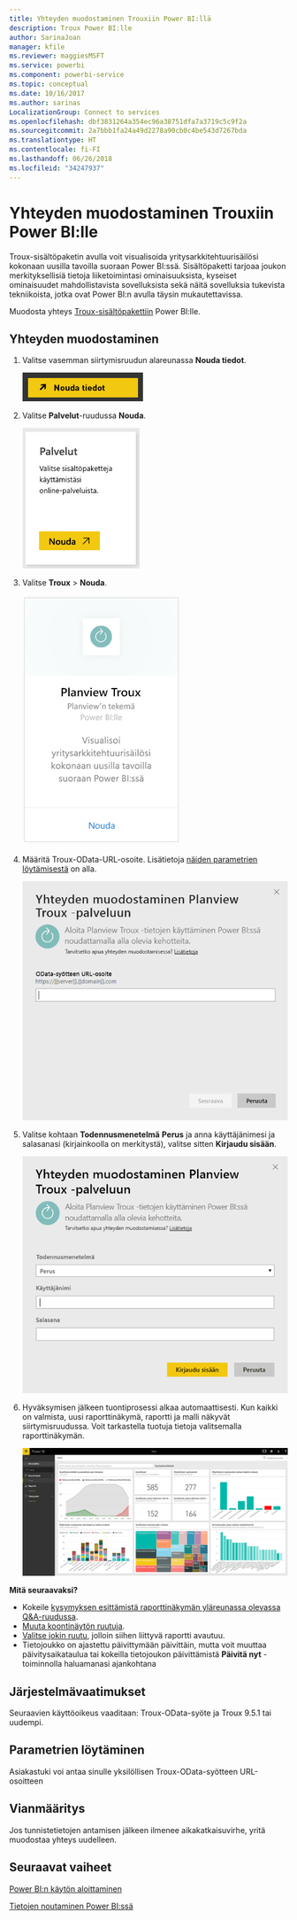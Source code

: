 ```yaml
---
title: Yhteyden muodostaminen Trouxiin Power BI:llä
description: Troux Power BI:lle
author: SarinaJoan
manager: kfile
ms.reviewer: maggiesMSFT
ms.service: powerbi
ms.component: powerbi-service
ms.topic: conceptual
ms.date: 10/16/2017
ms.author: sarinas
LocalizationGroup: Connect to services
ms.openlocfilehash: dbf3831264a354ec96a38751dfa7a3719c5c9f2a
ms.sourcegitcommit: 2a7bbb1fa24a49d2278a90cb0c4be543d7267bda
ms.translationtype: HT
ms.contentlocale: fi-FI
ms.lasthandoff: 06/26/2018
ms.locfileid: "34247937"
---
```

# <a name="connect-to-troux-for-power-bi"></a>Yhteyden muodostaminen Trouxiin Power BI:lle
Troux-sisältöpaketin avulla voit visualisoida yritysarkkitehtuurisäilösi kokonaan uusilla tavoilla suoraan Power BI:ssä. Sisältöpaketti tarjoaa joukon merkityksellisiä tietoja liiketoimintasi ominaisuuksista, kyseiset ominaisuudet mahdollistavista sovelluksista sekä näitä sovelluksia tukevista tekniikoista, jotka ovat Power BI:n avulla täysin mukautettavissa.

Muodosta yhteys [Troux-sisältöpakettiin](https://app.powerbi.com/getdata/services/troux) Power BI:lle.

## <a name="how-to-connect"></a>Yhteyden muodostaminen
1. Valitse vasemman siirtymisruudun alareunassa **Nouda tiedot**.
   
   ![](media/service-connect-to-troux/getdata.png)
2. Valitse **Palvelut**-ruudussa **Nouda**.
   
   ![](media/service-connect-to-troux/services.png)
3. Valitse **Troux** \> **Nouda**.
   
   ![](media/service-connect-to-troux/troux.png)
4. Määritä Troux-OData-URL-osoite. Lisätietoja [näiden parametrien löytämisestä](#FindingParams) on alla.
   
   ![](media/service-connect-to-troux/params.png)
5. Valitse kohtaan **Todennusmenetelmä** **Perus** ja anna käyttäjänimesi ja salasanasi (kirjainkoolla on merkitystä), valitse sitten **Kirjaudu sisään**.
   
    ![](media/service-connect-to-troux/creds.png)
6. Hyväksymisen jälkeen tuontiprosessi alkaa automaattisesti. Kun kaikki on valmista, uusi raporttinäkymä, raportti ja malli näkyvät siirtymisruudussa. Voit tarkastella tuotuja tietoja valitsemalla raporttinäkymän.
   
     ![](media/service-connect-to-troux/dashboard.png)

**Mitä seuraavaksi?**

* Kokeile [kysymyksen esittämistä raporttinäkymän yläreunassa olevassa Q&A-ruudussa](power-bi-q-and-a.md).
* [Muuta koontinäytön ruutuja](service-dashboard-edit-tile.md).
* [Valitse jokin ruutu](service-dashboard-tiles.md), jolloin siihen liittyvä raportti avautuu.
* Tietojoukko on ajastettu päivittymään päivittäin, mutta voit muuttaa päivitysaikataulua tai kokeilla tietojoukon päivittämistä **Päivitä nyt** -toiminnolla haluamanasi ajankohtana

## <a name="system-requirements"></a>Järjestelmävaatimukset
Seuraavien käyttöoikeus vaaditaan: Troux-OData-syöte ja Troux 9.5.1 tai uudempi.

<a name="FindingParams"></a>

## <a name="finding-parameters"></a>Parametrien löytäminen
Asiakastuki voi antaa sinulle yksilöllisen Troux-OData-syötteen URL-osoitteen

## <a name="troubleshooting"></a>Vianmääritys
Jos tunnistetietojen antamisen jälkeen ilmenee aikakatkaisuvirhe, yritä muodostaa yhteys uudelleen.

## <a name="next-steps"></a>Seuraavat vaiheet
[Power BI:n käytön aloittaminen](service-get-started.md)

[Tietojen noutaminen Power BI:ssä](service-get-data.md)


